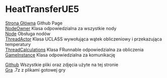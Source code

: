 # HeatTransferUE5
[Strona Główna](https://grzedzicki.github.io/HeatTransferUE5/) Github Page<br />
[NodeOwner](/NodeOwner/README.md) Klasa odpowiedzialna za wszystkie nody<br />
[Node](/Node/README.md) Obsługa nodów<br />
[ThreadActor](/ThreadActor/README.md) Klasa UCLASS wywołująca wątek obliczeniowy i przekazująca temperatury<br />
[ThreadCalculations](/ThreadCalculations/README.md) Klasa FRunnable odpowiedzialna za obliczenia<br />
[GameInstance](/GameInstance/README.md) Klasa odpowiedzialna za komunikację<br />



[Github](https://github.com/grzedzicki/HeatTransferUE5) Wszystkie pliki oraz zdjęcia użyte na tej stronie<br />
[Gra](https://drive.google.com/file/d/1BN9h0tFj6CCVj1jQGZcUJJSszosvIkIQ/view) .7z z plikami gotowej gry<br />
